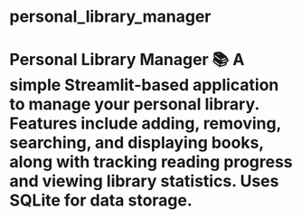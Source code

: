 # personal_library_manager
# Personal Library Manager 📚   A simple Streamlit-based application to manage your personal library. Features include adding, removing, searching, and displaying books, along with tracking reading progress and viewing library statistics. Uses SQLite for data storage. 

